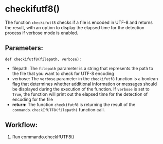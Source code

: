 # checkifutf8()
The function `checkifutf8` checks if a file is encoded in UTF-8 and returns the result, with an
    option to display the elapsed time for the detection process if verbose mode is enabled.
## Parameters:
    def checkifutf8(filepath, verbose):
-  filepath: The `filepath` parameter is a string that represents the path to the file that you
    want to check for UTF-8 encoding
-  verbose: The `verbose` parameter in the `checkifutf8` function is a boolean flag that
    determines whether additional information or messages should be displayed during the execution of
    the function. If `verbose` is set to `True`, the function will print out the elapsed time for the
    detection of encoding for the file
- **return:** The function `checkifutf8` is returning the result of the `commando.checkIfUTF8(filepath)`
    function call.

## Workflow:
1. Run commando.checkIfUTF8()